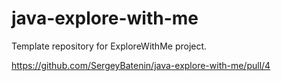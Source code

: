 # java-explore-with-me
Template repository for ExploreWithMe project.

https://github.com/SergeyBatenin/java-explore-with-me/pull/4
